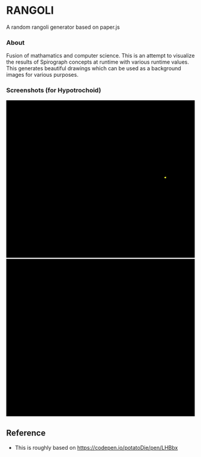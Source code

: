# RANGOLI
A random rangoli generator based on paper.js

### About
Fusion of mathamatics and computer science. This is an attempt to visualize the results of Spirograph concepts at runtime with various runtime values. This generates beautiful drawings which can be used as a background images for various purposes.

### Screenshots (for Hypotrochoid)
<div>
  <img src="images/rangoli-R18-r4-d6.5.gif" alt="sample Hypotrochoid">
  <img src="images/rangoli-R18-r8-d5.5.gif" alt="sample Hypotrochoid">

</div>

## Reference
- This is roughly based on https://codepen.io/potatoDie/pen/LHBbx
